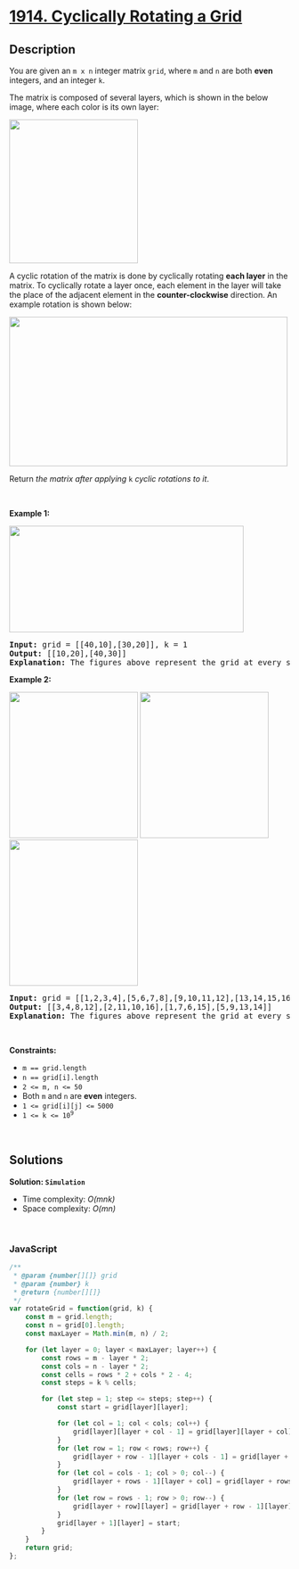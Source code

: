 # [1914. Cyclically Rotating a Grid](https://leetcode.com/problems/cyclically-rotating-a-grid)

## Description

<div class="elfjS" data-track-load="description_content"><p>You are given an <code>m x n</code> integer matrix <code>grid</code>​​​, where <code>m</code> and <code>n</code> are both <strong>even</strong> integers, and an integer <code>k</code>.</p>

<p>The matrix is composed of several layers, which is shown in the below image, where each color is its own layer:</p>

<p><img alt="" src="https://assets.leetcode.com/uploads/2021/06/10/ringofgrid.png" style="width: 231px; height: 258px;"></p>

<p>A cyclic rotation of the matrix is done by cyclically rotating <strong>each layer</strong> in the matrix. To cyclically rotate a layer once, each element in the layer will take the place of the adjacent element in the <strong>counter-clockwise</strong> direction. An example rotation is shown below:</p>
<img alt="" src="https://assets.leetcode.com/uploads/2021/06/22/explanation_grid.jpg" style="width: 500px; height: 268px;">
<p>Return <em>the matrix after applying </em><code>k</code> <em>cyclic rotations to it</em>.</p>

<p>&nbsp;</p>
<p><strong class="example">Example 1:</strong></p>
<img alt="" src="https://assets.leetcode.com/uploads/2021/06/19/rod2.png" style="width: 421px; height: 191px;">
<pre><strong>Input:</strong> grid = [[40,10],[30,20]], k = 1
<strong>Output:</strong> [[10,20],[40,30]]
<strong>Explanation:</strong> The figures above represent the grid at every state.
</pre>

<p><strong class="example">Example 2:</strong></p>
<strong><img alt="" src="https://assets.leetcode.com/uploads/2021/06/10/ringofgrid5.png" style="width: 231px; height: 262px;"></strong> <strong><img alt="" src="https://assets.leetcode.com/uploads/2021/06/10/ringofgrid6.png" style="width: 231px; height: 262px;"></strong> <strong><img alt="" src="https://assets.leetcode.com/uploads/2021/06/10/ringofgrid7.png" style="width: 231px; height: 262px;"></strong>

<pre><strong>Input:</strong> grid = [[1,2,3,4],[5,6,7,8],[9,10,11,12],[13,14,15,16]], k = 2
<strong>Output:</strong> [[3,4,8,12],[2,11,10,16],[1,7,6,15],[5,9,13,14]]
<strong>Explanation:</strong> The figures above represent the grid at every state.
</pre>

<p>&nbsp;</p>
<p><strong>Constraints:</strong></p>

<ul>
	<li><code>m == grid.length</code></li>
	<li><code>n == grid[i].length</code></li>
	<li><code>2 &lt;= m, n &lt;= 50</code></li>
	<li>Both <code>m</code> and <code>n</code> are <strong>even</strong> integers.</li>
	<li><code>1 &lt;= grid[i][j] &lt;=<sup> </sup>5000</code></li>
	<li><code>1 &lt;= k &lt;= 10<sup>9</sup></code></li>
</ul></div>

<p>&nbsp;</p>

## Solutions

**Solution: `Simulation`**
- Time complexity: <em>O(mnk)</em>
- Space complexity: <em>O(mn)</em>

<p>&nbsp;</p>

### **JavaScript**

```js
/**
 * @param {number[][]} grid
 * @param {number} k
 * @return {number[][]}
 */
var rotateGrid = function(grid, k) {
    const m = grid.length;
    const n = grid[0].length;
    const maxLayer = Math.min(m, n) / 2;

    for (let layer = 0; layer < maxLayer; layer++) {
        const rows = m - layer * 2;
        const cols = n - layer * 2;
        const cells = rows * 2 + cols * 2 - 4;
        const steps = k % cells;

        for (let step = 1; step <= steps; step++) {
            const start = grid[layer][layer];

            for (let col = 1; col < cols; col++) {
                grid[layer][layer + col - 1] = grid[layer][layer + col];
            }
            for (let row = 1; row < rows; row++) {
                grid[layer + row - 1][layer + cols - 1] = grid[layer + row][layer + cols - 1];
            }
            for (let col = cols - 1; col > 0; col--) {
                grid[layer + rows - 1][layer + col] = grid[layer + rows - 1][layer + col - 1];
            }
            for (let row = rows - 1; row > 0; row--) {
                grid[layer + row][layer] = grid[layer + row - 1][layer];
            }
            grid[layer + 1][layer] = start;
        }
    }
    return grid; 
};
```
